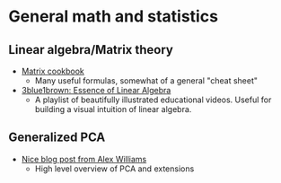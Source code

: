 # General math and statistics 

## Linear algebra/Matrix theory
- [Matrix cookbook](https://www.math.uwaterloo.ca/~hwolkowi/matrixcookbook.pdf)
  - Many useful formulas, somewhat of a general "cheat sheet"
- [3blue1brown: Essence of Linear Algebra](https://www.youtube.com/playlist?list=PLZHQObOWTQDPD3MizzM2xVFitgF8hE_ab)
  - A playlist of beautifully illustrated educational videos. Useful for building a visual intuition of linear algebra. 

## Generalized PCA
- [Nice blog post from Alex Williams](http://alexhwilliams.info/itsneuronalblog/2016/03/27/pca/)
  - High level overview of PCA and extensions
